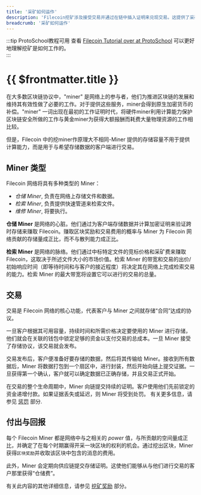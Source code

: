 ```yaml
---
title: '采矿如何运作'
description: 'Filecoin挖矿涉及接受交易并通过在链中插入证明来兑现交易。这提供了采矿过程的概述。'
breadcrumb: '采矿如何运作'
---
```


:::tip ProtoSchool教程可用
查看 [Filecoin Tutorial over at ProtoSchool](https://proto.school/verifying-storage-on-filecoin) 可以更好地理解挖矿是如何工作的。  
:::

# {{ $frontmatter.title }}

在大多数区块链协议中，"miner" 是网络上的参与者，他们为推进区块链的发展和维持其有效性做了必要的工作。对于提供这些服务，miner会得到原生加密货币的补偿。"miner" 一词出现在最初的工作证明时代，将硬件miner利用计算能力保护区块链安全所做的工作与黄金miner为获得大额报酬而耗费大量物理资源的工作相比较。

但是，Filecoin 中的挖miner作原理大不相同-Miner 提供的存储容量不用于提供计算能力，而是用于与希望存储数据的客户端进行交易。

## Miner 类型

Filecoin 网络将具有多种类型的 Miner：

- _仓储 Miner_, 负责在网络上存储文件和数据。
- _检索 Miner_, 负责提供快速管道来检索文件。
- _维修 Miner_, 将要执行。

**仓储 Miner** 是网络的心脏。他们通过为客户端存储数据并计算加密证明来验证跨时存储来赚取 Filecoin。赚取区块奖励和交易费用的概率与 Miner 为 Filecoin 网络贡献的存储量成正比，而不与散列能力成正比。

**检索 Miner** 是网络的脉络。他们通过中标特定文件的竞标价格和采矿费来赚取 Filecoin，这取决于所述文件大小的市场价值。检索 Miner 的带宽和交易的出价/初始响应时间（即等待时间和与客户的接近程度）将决定其在网络上完成检索交易的能力。检索 Miner 的最大带宽将设置它可以进行的交易的总量。

## 交易

交易是 Filecoin 网络的核心功能，代表客户与 Miner 之间就存储“合同”达成的协议。

一旦客户根据其可用容量，持续时间和所需价格决定要使用的 Miner 进行存储，他们就会在关联的钱包中锁定足够的资金以支付交易的总成本。一旦 Miner 接受了存储协议，该交易就会发布。

交易发布后，客户便准备好要存储的数据，然后将其传输给 Miner。接收到所有数据后，Miner 将数据打包到一个扇区中，进行封装，然后开始向链上提交证据。一旦获得第一个确认，客户就可以确定数据已正确存储，并且交易正式开始。

在交易的整个生命周期中，Miner 向链提交持续的证明。客户使用他们先前锁定的资金递增付款。如果证据丢失或延迟，则 Miner 将受到处罚。 有关更多信息，请参见 [惩罚](slashing.md) 部分.

## 付出与回报

每个 Filecoin Miner 都是网络中与之相关的 _power_ 值，与所贡献的空间量成正比，并确定了在每个时期赢得开采一块区块的权利的机会。通过挖出区块，Miner 获得`区块奖励`并收取该区块中包含的消息的费用。

此外，Miner 会定期向供应链提交存储证明。这使他们能够从与他们进行交易的客户那里获得“仓储费”。

有关此内容的其他详细信息，请参见 [挖矿奖励](mining-rewards.md) 部分。
